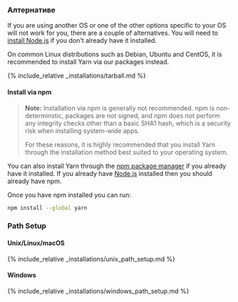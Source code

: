 ### Алтернативе

If you are using another OS or one of the other options specific to your OS will not work for you, there are a couple of alternatives. You will need to [install Node.js](https://nodejs.org/) if you don't already have it installed.

On common Linux distributions such as Debian, Ubuntu and CentOS, it is recommended to install Yarn via our packages instead.

{% include_relative _installations/tarball.md %}

#### Install via npm

> **Note:** Installation via npm is generally not recommended. npm is non-determinstic, packages are not signed, and npm does not perform any integrity checks other than a basic SHA1 hash, which is a security risk when installing system-wide apps.
> 
> For these reasons, it is highly recommended that you install Yarn through the installation method best suited to your operating system.

You can also install Yarn through the [npm package manager](http://npmjs.org/) if you already have it installed. If you already have [Node.js](https://nodejs.org/) installed then you should already have npm.

Once you have npm installed you can run:

```sh
npm install --global yarn
```

### Path Setup

#### Unix/Linux/macOS

{% include_relative _installations/unix_path_setup.md %}

#### Windows

{% include_relative _installations/windows_path_setup.md %}